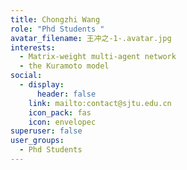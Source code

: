 ```yaml
---
title: Chongzhi Wang
role: "Phd Students "
avatar_filename: 王冲之-1-.avatar.jpg
interests:
  - Matrix-weight multi-agent network
  - the Kuramoto model
social:
  - display:
      header: false
    link: mailto:contact@sjtu.edu.cn
    icon_pack: fas
    icon: envelopec
superuser: false
user_groups:
  - Phd Students
---
```

